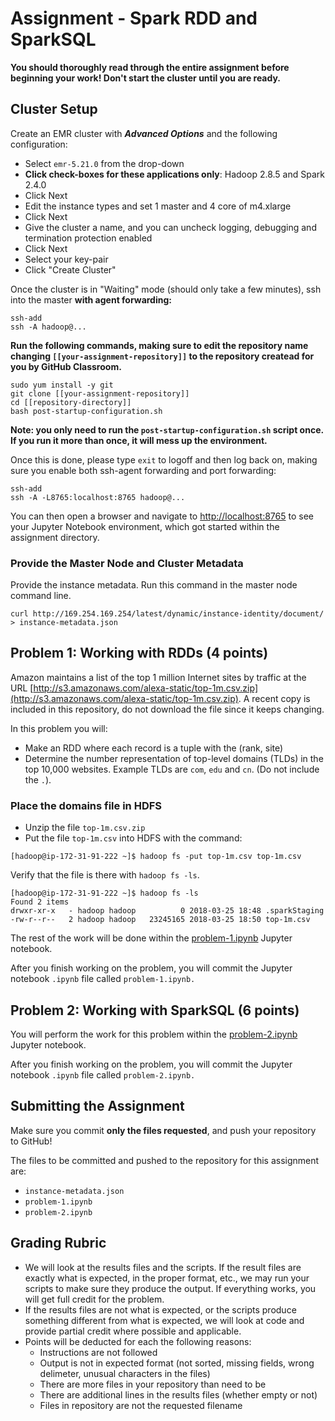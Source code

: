 # Assignment - Spark RDD and SparkSQL

**You should thoroughly read through the entire assignment before beginning your work! Don't start the cluster until you are ready.**

## Cluster Setup

Create an EMR cluster with **_Advanced Options_** and the following configuration:

* Select `emr-5.21.0` from the drop-down
* **Click check-boxes for these applications only**: Hadoop 2.8.5 and Spark 2.4.0
* Click Next
* Edit the instance types and set 1 master and 4 core of m4.xlarge 
* Click Next
* Give the cluster a name, and you can uncheck logging, debugging and termination protection enabled
* Click Next
* Select your key-pair
* Click "Create Cluster"

Once the cluster is in "Waiting" mode (should only take a few minutes), ssh into the master **with agent forwarding:**

```
ssh-add
ssh -A hadoop@...
```

**Run the following commands, making sure to edit the repository name changing `[[your-assignment-repository]]` to the repository createad for you by GitHub Classroom.**

```
sudo yum install -y git
git clone [[your-assignment-repository]]
cd [[repository-directory]]
bash post-startup-configuration.sh 
```
**Note: you only need to run the `post-startup-configuration.sh` script once. If you run it more than once, it will mess up the environment.**

Once this is done, please type `exit` to logoff and then log back on, making sure you enable both ssh-agent forwarding and port forwarding:

```
ssh-add
ssh -A -L8765:localhost:8765 hadoop@...
``` 

You can then open a browser and navigate to [http://localhost:8765](http://localhost:8765) to see your Jupyter Notebook environment, which got started within the assignment directory. 

### Provide the Master Node and Cluster Metadata

Provide the instance metadata. Run this command in the master node command line.

```
curl http://169.254.169.254/latest/dynamic/instance-identity/document/ > instance-metadata.json
```


## Problem 1: Working with RDDs (4 points)

Amazon maintains a list of the top 1 million Internet sites by traffic at the URL [http://s3.amazonaws.com/alexa-static/top-1m.csv.zip](http://s3.amazonaws.com/alexa-static/top-1m.csv.zip). A recent copy is included in this repository, do not download the file since it keeps changing.

In this problem you will:

* Make an RDD where each record is a tuple with the (rank, site)
* Determine the number representation of top-level domains (TLDs) in the top 10,000 websites. Example TLDs are `com`, `edu` and `cn`. (Do not include the `.`). 

### Place the domains file in HDFS

* Unzip the file `top-1m.csv.zip`
* Put the file `top-1m.csv` into HDFS with the command:

```
[hadoop@ip-172-31-91-222 ~]$ hadoop fs -put top-1m.csv top-1m.csv
```

Verify that the file is there with `hadoop fs -ls`.

```
[hadoop@ip-172-31-91-222 ~]$ hadoop fs -ls
Found 2 items
drwxr-xr-x   - hadoop hadoop          0 2018-03-25 18:48 .sparkStaging
-rw-r--r--   2 hadoop hadoop   23245165 2018-03-25 18:50 top-1m.csv
```

The rest of the work will be done within the [problem-1.ipynb](problem-1.ipynb) Jupyter notebook.

After you finish working on the problem, you will commit the Jupyter notebook `.ipynb` file called `problem-1.ipynb.`

## Problem 2: Working with SparkSQL (6 points)

You will perform the work for this problem within the [problem-2.ipynb](problem-2.ipynb) Jupyter notebook.

After you finish working on the problem, you will commit the Jupyter notebook `.ipynb` file called `problem-2.ipynb.`

## Submitting the Assignment

Make sure you commit **only the files requested**, and push your repository to GitHub!

The files to be committed and pushed to the repository for this assignment are:

* `instance-metadata.json`
* `problem-1.ipynb`
* `problem-2.ipynb`


## Grading Rubric 

* We will look at the results files and the scripts. If the result files are exactly what is expected, in the proper format, etc., we may run your scripts to make sure they produce the output. If everything works, you will get full credit for the problem.
* If the results files are not what is expected, or the scripts produce something different from what is expected, we will look at code and provide partial credit where possible and applicable.
* Points will be deducted for each the following reasons:
	* Instructions are not followed
	* Output is not in expected format (not sorted, missing fields, wrong delimeter, unusual characters in the files)
	* There are more files in your repository than need to be 
	* There are additional lines in the results files (whether empty or not)
	* Files in repository are not the requested filename
